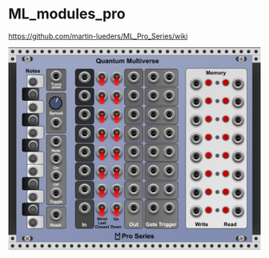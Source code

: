# ML_modules_pro

https://github.com/martin-lueders/ML_Pro_Series/wiki

![Quantum Multiverse](https://github.com/martin-lueders/ML_Pro_Series/blob/master/Screenshots/Quantum_Universe.png)

